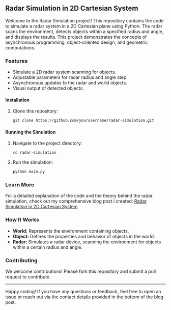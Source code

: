 ## Radar Simulation in 2D Cartesian System

Welcome to the Radar Simulation project! This repository contains the code to simulate a radar system in a 2D Cartesian plane using Python. The radar scans the environment, detects objects within a specified radius and angle, and displays the results. This project demonstrates the concepts of asynchronous programming, object-oriented design, and geometric computations.

### Features

- Simulate a 2D radar system scanning for objects.
- Adjustable parameters for radar radius and angle step.
- Asynchronous updates to the radar and world objects.
- Visual output of detected objects.

#### Installation

1. Clone this repository:

   ```sh
   git clone https://github.com/yourusername/radar-simulation.git
   ```

#### Running the Simulation

1. Navigate to the project directory:

   ```sh
   cd radar-simulation
   ```

2. Run the simulation:

   ```sh
   python main.py
   ```

### Learn More

For a detailed explanation of the code and the theory behind the radar simulation, check out my comprehensive blog post i created: [Radar Simulation in 2D Cartesian System](https://medium.com/@pat.gam/radar-simulation-in-2d-cartesian-system-python-782f03feaf26)

### How It Works

- **World:** Represents the environment containing objects.
- **Object:** Defines the properties and behavior of objects in the world.
- **Radar:** Simulates a radar device, scanning the environment for objects within a certain radius and angle.


### Contributing

We welcome contributions! Please fork this repository and submit a pull request to contribute.

---

Happy coding! If you have any questions or feedback, feel free to open an issue or reach out via the contact details provided in the bottom of the blog post.
